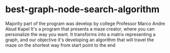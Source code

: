 # best-graph-node-search-algorithm
Majority part of the program was develop by college Professor Marco Andre Abud Kapel
It's a program that presents a maze creator, where you can personalize the way you want.
It transforms into a matrix representing a graph, and our objective it's developing an algorithm that will travel the maze on the shortest way from start point to the end
